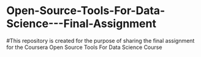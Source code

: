 # Open-Source-Tools-For-Data-Science---Final-Assignment

#This repository is created for the purpose of sharing the final assignment for the Coursera Open Source Tools For Data Science Course
